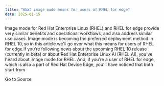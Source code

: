 ```yaml
---
title: "What image mode means for users of RHEL for edge"
date: 2025-01-15
---
```


Image mode for Red Hat Enterprise Linux (RHEL) and RHEL for edge provide very similar benefits and operational workflows, and also address similar use cases. Image mode is becoming the preferred deployment method in RHEL 10, so in this article we'll go over what this means for users of RHEL for edge.If you’re following news about the upcoming RHEL 10 release (currently in beta) or about Red Hat Enterprise Linux AI (RHEL AI), you’ve heard about image mode for RHEL. And, if you’re a user of RHEL for edge, which is also a part of Red Hat Device Edge, you'll have noticed that both start from

Go to Source
